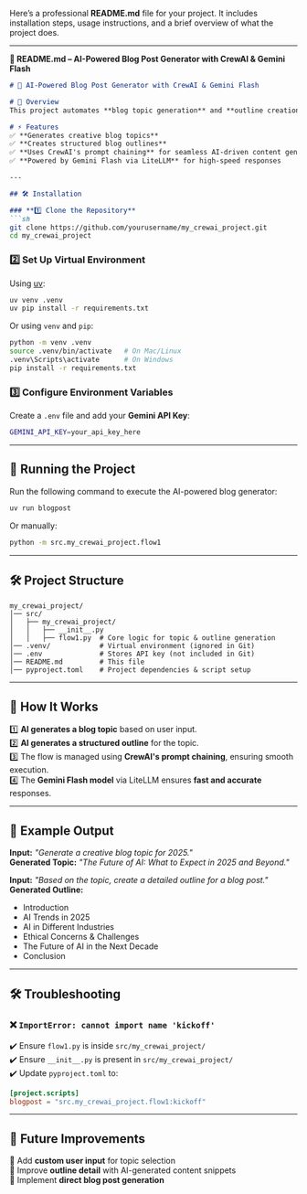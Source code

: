 Here’s a professional **README.md** file for your project. It includes installation steps, usage instructions, and a brief overview of what the project does.  

---

**📌 README.md – AI-Powered Blog Post Generator with CrewAI & Gemini Flash**  

```md
# 🚀 AI-Powered Blog Post Generator with CrewAI & Gemini Flash

# 📖 Overview  
This project automates **blog topic generation** and **outline creation** using **CrewAI** and **LiteLLM with Gemini Flash**. It helps content creators, marketers, and businesses streamline their writing process by leveraging AI.  

# ⚡ Features  
✅ **Generates creative blog topics**  
✅ **Creates structured blog outlines**  
✅ **Uses CrewAI's prompt chaining** for seamless AI-driven content generation  
✅ **Powered by Gemini Flash via LiteLLM** for high-speed responses  

---

## 🛠️ Installation  

### **1️⃣ Clone the Repository**  
```sh
git clone https://github.com/yourusername/my_crewai_project.git
cd my_crewai_project
```

### **2️⃣ Set Up Virtual Environment**  
Using [uv](https://github.com/astral-sh/uv):  
```sh
uv venv .venv
uv pip install -r requirements.txt
```

Or using `venv` and `pip`:  
```sh
python -m venv .venv
source .venv/bin/activate   # On Mac/Linux
.venv\Scripts\activate      # On Windows
pip install -r requirements.txt
```

### **3️⃣ Configure Environment Variables**  
Create a `.env` file and add your **Gemini API Key**:  
```sh
GEMINI_API_KEY=your_api_key_here
```

---

## 🚀 Running the Project  
Run the following command to execute the AI-powered blog generator:  
```sh
uv run blogpost
```
Or manually:  
```sh
python -m src.my_crewai_project.flow1
```

---

## 🛠️ Project Structure  
```
my_crewai_project/
│── src/
│   ├── my_crewai_project/
│   │   ├── __init__.py
│   │   ├── flow1.py  # Core logic for topic & outline generation
│── .venv/            # Virtual environment (ignored in Git)
│── .env              # Stores API key (not included in Git)
│── README.md         # This file
│── pyproject.toml    # Project dependencies & script setup
```

---

## 📜 How It Works  
1️⃣ **AI generates a blog topic** based on user input.  
2️⃣ **AI generates a structured outline** for the topic.  
3️⃣ The flow is managed using **CrewAI's prompt chaining**, ensuring smooth execution.  
4️⃣ The **Gemini Flash model** via LiteLLM ensures **fast and accurate** responses.  

---

## 🎯 Example Output  

**Input:** _"Generate a creative blog topic for 2025."_  
**Generated Topic:** _"The Future of AI: What to Expect in 2025 and Beyond."_  

**Input:** _"Based on the topic, create a detailed outline for a blog post."_  
**Generated Outline:**  
- Introduction  
- AI Trends in 2025  
- AI in Different Industries  
- Ethical Concerns & Challenges  
- The Future of AI in the Next Decade  
- Conclusion  

---

## 🛠️ Troubleshooting  

### ❌ `ImportError: cannot import name 'kickoff'`  
✔️ Ensure `flow1.py` is inside `src/my_crewai_project/`  
✔️ Ensure `__init__.py` is present in `src/my_crewai_project/`  
✔️ Update `pyproject.toml` to:  
```toml
[project.scripts]
blogpost = "src.my_crewai_project.flow1:kickoff"
```

---

## 📌 Future Improvements  
🔹 Add **custom user input** for topic selection  
🔹 Improve **outline detail** with AI-generated content snippets  
🔹 Implement **direct blog post generation**  


